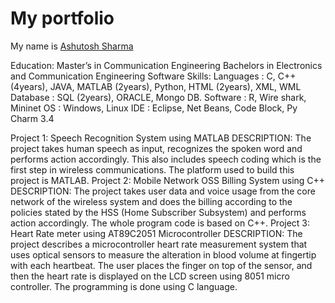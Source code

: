 # My portfolio

My name is [Ashutosh Sharma](https://www.facebook.com/profile.php?id=100008696978418&sk=about)

Education: Master’s in Communication Engineering 
	      Bachelors in Electronics and Communication Engineering 
Software Skills: 
Languages	: C, C++ (4years), JAVA, MATLAB (2years), Python, HTML (2years), XML, WML
Database		: SQL (2years), ORACLE, Mongo DB.
Software 		: R, Wire shark, Mininet 
OS			: Windows, Linux
IDE			: Eclipse, Net Beans, Code Block, Py Charm 3.4

Project 1: Speech Recognition System using MATLAB
DESCRIPTION:
The project takes human speech as input, recognizes the spoken word and performs action accordingly. This also includes speech coding which is the first step in wireless communications. The platform used to build this project is MATLAB. 
Project 2: Mobile Network OSS Billing System using C++
DESCRIPTION:
The project takes user data and voice usage from the core network of the wireless system and does the billing according to the policies stated by the HSS (Home Subscriber Subsystem) and performs action accordingly. The whole program code is based on C++. 
Project 3:  Heart Rate meter using AT89C2051 Microcontroller
DESCRIPTION: 
The project describes a microcontroller heart rate measurement system that uses optical sensors to measure the alteration in blood volume at fingertip with each heartbeat. The user places the finger on top of the sensor, and then the heart rate is displayed on the LCD screen using 8051 micro controller. The programming is done using C language.



		
